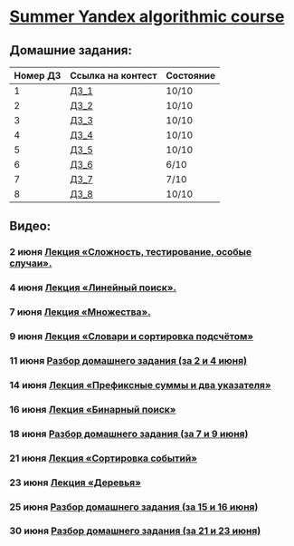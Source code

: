 # [Summer Yandex algorithmic course](https://yandex.ru/yaintern/algorithm-training)
## Домашние задания:

|Номер ДЗ  | Ссылка на контест | Состояние  |
|---|---|---|
|  1 | [ДЗ_1](https://contest.yandex.ru/contest/27393/enter/) | 10/10  |
|  2 | [ДЗ_2](https://contest.yandex.ru/contest/27472/enter/) | 10/10  |
|  3 | [ДЗ_3](https://contest.yandex.ru/contest/27663/enter/) | 10/10  |
|  4 | [ДЗ_4](https://contest.yandex.ru/contest/27665/enter/) | 10/10  |
|  5 | [ДЗ_5](https://contest.yandex.ru/contest/27794/enter/) | 10/10  |
|  6 | [ДЗ_6](https://contest.yandex.ru/contest/27844/enter/) |  6/10 |
|  7 | [ДЗ_7](https://contest.yandex.ru/contest/27883/enter/) | 7/10  |
|  8 | [ДЗ_8](https://contest.yandex.ru/contest/28069/enter/) | 10/10  |

## Видео:

### 2 июня 	[Лекция «Сложность, тестирование, особые случаи».](https://youtu.be/QLhqYNsPIVo) 

### 4 июня 	[Лекция «Линейный поиск».](https://youtu.be/SKwB41FrGgU)

### 7 июня 	[Лекция «Множества».](https://youtu.be/PUpmV2ieIHA)
### 9 июня 	[Лекция «Словари и сортировка подсчётом»](https://www.youtube.com/watch?v=Nb5mW1yWVSs)

### 11 июня 	[Разбор домашнего задания (за 2 и 4 июня)](https://youtu.be/mdJdB7On4AM)
### 14 июня 	[Лекция «Префиксные суммы и два указателя»](https://youtu.be/de28y8Dcvkg)

### 16 июня 	[Лекция «Бинарный поиск»](https://youtu.be/YENpZexHfuk)

### 18 июня 	[Разбор домашнего задания (за 7 и 9 июня)](https://youtu.be/J2C6rDqe8mQ)

### 21 июня 	[Лекция «Сортировка событий»](https://www.youtube.com/watch?v=hGixDBO-p6Q)
### 23 июня 	[Лекция «Деревья»](https://youtu.be/lEJzqHgyels)

### 25 июня 	[Разбор домашнего задания (за 15 и 16 июня)](https://youtu.be/fqsuy5rwZhk)
### 30 июня 	[Разбор домашнего задания (за 21 и 23 июня)](https://www.youtube.com/watch?v=5lfkBD4dnGM)



